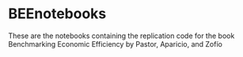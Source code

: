# BEEnotebooks
These are the notebooks containing the replication code for the book Benchmarking Economic Efficiency by Pastor, Aparicio, and Zofío 
